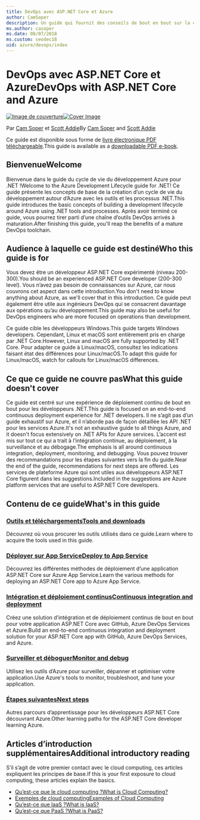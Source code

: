 ```yaml
---
title: DevOps avec ASP.NET Core et Azure
author: CamSoper
description: Un guide qui fournit des conseils de bout en bout sur la création d’un pipeline DevOps pour une application ASP.NET Core hébergée dans Azure.
ms.author: casoper
ms.date: 08/07/2018
ms.custom: seodec18
uid: azure/devops/index
---
```

# <a name="devops-with-aspnet-core-and-azure"></a><span data-ttu-id="bf39a-103">DevOps avec ASP.NET Core et Azure</span><span class="sxs-lookup"><span data-stu-id="bf39a-103">DevOps with ASP.NET Core and Azure</span></span>

<span data-ttu-id="bf39a-104">[![Image de couverture](./media/cover-large.png)](https://aka.ms/devopsbook)</span><span class="sxs-lookup"><span data-stu-id="bf39a-104">[![Cover Image](./media/cover-large.png)](https://aka.ms/devopsbook)</span></span>

<span data-ttu-id="bf39a-105">Par [Cam Soper](https://twitter.com/camsoper) et [Scott Addie](https://twitter.com/scottaddie)</span><span class="sxs-lookup"><span data-stu-id="bf39a-105">By [Cam Soper](https://twitter.com/camsoper) and [Scott Addie](https://twitter.com/scottaddie)</span></span>

<span data-ttu-id="bf39a-106">Ce guide est disponible sous forme de [livre électronique PDF téléchargeable](https://aka.ms/devopsbook).</span><span class="sxs-lookup"><span data-stu-id="bf39a-106">This guide is available as a [downloadable PDF e-book](https://aka.ms/devopsbook).</span></span>

## <a name="welcome"></a><span data-ttu-id="bf39a-107">Bienvenue</span><span class="sxs-lookup"><span data-stu-id="bf39a-107">Welcome</span></span> 

<span data-ttu-id="bf39a-108">Bienvenue dans le guide du cycle de vie du développement Azure pour .NET !</span><span class="sxs-lookup"><span data-stu-id="bf39a-108">Welcome to the Azure Development Lifecycle guide for .NET!</span></span> <span data-ttu-id="bf39a-109">Ce guide présente les concepts de base de la création d’un cycle de vie du développement autour d’Azure avec les outils et les processus .NET.</span><span class="sxs-lookup"><span data-stu-id="bf39a-109">This guide introduces the basic concepts of building a development lifecycle around Azure using .NET tools and processes.</span></span> <span data-ttu-id="bf39a-110">Après avoir terminé ce guide, vous pourrez tirer parti d’une chaîne d’outils DevOps arrivés à maturation.</span><span class="sxs-lookup"><span data-stu-id="bf39a-110">After finishing this guide, you'll reap the benefits of a mature DevOps toolchain.</span></span>

## <a name="who-this-guide-is-for"></a><span data-ttu-id="bf39a-111">Audience à laquelle ce guide est destiné</span><span class="sxs-lookup"><span data-stu-id="bf39a-111">Who this guide is for</span></span>

<span data-ttu-id="bf39a-112">Vous devez être un développeur ASP.NET Core expérimenté (niveau 200-300).</span><span class="sxs-lookup"><span data-stu-id="bf39a-112">You should be an experienced ASP.NET Core developer (200-300 level).</span></span> <span data-ttu-id="bf39a-113">Vous n’avez pas besoin de connaissances sur Azure, car nous couvrons cet aspect dans cette introduction.</span><span class="sxs-lookup"><span data-stu-id="bf39a-113">You don't need to know anything about Azure, as we'll cover that in this introduction.</span></span> <span data-ttu-id="bf39a-114">Ce guide peut également être utile aux ingénieurs DevOps qui se consacrent davantage aux opérations qu’au développement.</span><span class="sxs-lookup"><span data-stu-id="bf39a-114">This guide may also be useful for DevOps engineers who are more focused on operations than development.</span></span>

<span data-ttu-id="bf39a-115">Ce guide cible les développeurs Windows.</span><span class="sxs-lookup"><span data-stu-id="bf39a-115">This guide targets Windows developers.</span></span> <span data-ttu-id="bf39a-116">Cependant, Linux et macOS sont entièrement pris en charge par .NET Core.</span><span class="sxs-lookup"><span data-stu-id="bf39a-116">However, Linux and macOS are fully supported by .NET Core.</span></span> <span data-ttu-id="bf39a-117">Pour adapter ce guide à Linux/macOS, consultez les indications faisant état des différences pour Linux/macOS.</span><span class="sxs-lookup"><span data-stu-id="bf39a-117">To adapt this guide for Linux/macOS, watch for callouts for Linux/macOS differences.</span></span>

## <a name="what-this-guide-doesnt-cover"></a><span data-ttu-id="bf39a-118">Ce que ce guide ne couvre pas</span><span class="sxs-lookup"><span data-stu-id="bf39a-118">What this guide doesn't cover</span></span>

<span data-ttu-id="bf39a-119">Ce guide est centré sur une expérience de déploiement continu de bout en bout pour les développeurs .NET.</span><span class="sxs-lookup"><span data-stu-id="bf39a-119">This guide is focused on an end-to-end continuous deployment experience for .NET developers.</span></span> <span data-ttu-id="bf39a-120">Il ne s’agit pas d’un guide exhaustif sur Azure, et il n’aborde pas de façon détaillée les API .NET pour les services Azure.</span><span class="sxs-lookup"><span data-stu-id="bf39a-120">It's not an exhaustive guide to all things Azure, and it doesn't focus extensively on .NET APIs for Azure services.</span></span> <span data-ttu-id="bf39a-121">L’accent est mis sur tout ce qui a trait à l’intégration continue, au déploiement, à la surveillance et au débogage.</span><span class="sxs-lookup"><span data-stu-id="bf39a-121">The emphasis is all around continuous integration, deployment, monitoring, and debugging.</span></span> <span data-ttu-id="bf39a-122">Vous pouvez trouver des recommandations pour les étapes suivantes vers la fin du guide.</span><span class="sxs-lookup"><span data-stu-id="bf39a-122">Near the end of the guide, recommendations for next steps are offered.</span></span> <span data-ttu-id="bf39a-123">Les services de plateforme Azure qui sont utiles aux développeurs ASP.NET Core figurent dans les suggestions.</span><span class="sxs-lookup"><span data-stu-id="bf39a-123">Included in the suggestions are Azure platform services that are useful to ASP.NET Core developers.</span></span>

## <a name="whats-in-this-guide"></a><span data-ttu-id="bf39a-124">Contenu de ce guide</span><span class="sxs-lookup"><span data-stu-id="bf39a-124">What's in this guide</span></span>

### <a name="tools-and-downloadsxrefazuredevopstools-and-downloads"></a>[<span data-ttu-id="bf39a-125">Outils et téléchargements</span><span class="sxs-lookup"><span data-stu-id="bf39a-125">Tools and downloads</span></span>](xref:azure/devops/tools-and-downloads)

<span data-ttu-id="bf39a-126">Découvrez où vous procurer les outils utilisés dans ce guide.</span><span class="sxs-lookup"><span data-stu-id="bf39a-126">Learn where to acquire the tools used in this guide.</span></span>

### <a name="deploy-to-app-servicexrefazuredevopsdeploy-to-app-service"></a>[<span data-ttu-id="bf39a-127">Déployer sur App Service</span><span class="sxs-lookup"><span data-stu-id="bf39a-127">Deploy to App Service</span></span>](xref:azure/devops/deploy-to-app-service)

<span data-ttu-id="bf39a-128">Découvrez les différentes méthodes de déploiement d’une application ASP.NET Core sur Azure App Service.</span><span class="sxs-lookup"><span data-stu-id="bf39a-128">Learn the various methods for deploying an ASP.NET Core app to Azure App Service.</span></span>

### <a name="continuous-integration-and-deploymentxrefazuredevopscicd"></a>[<span data-ttu-id="bf39a-129">Intégration et déploiement continus</span><span class="sxs-lookup"><span data-stu-id="bf39a-129">Continuous integration and deployment</span></span>](xref:azure/devops/cicd)

<span data-ttu-id="bf39a-130">Créez une solution d’intégration et de déploiement continus de bout en bout pour votre application ASP.NET Core avec GitHub, Azure DevOps Services et Azure.</span><span class="sxs-lookup"><span data-stu-id="bf39a-130">Build an end-to-end continuous integration and deployment solution for your ASP.NET Core app with GitHub, Azure DevOps Services, and Azure.</span></span>

### <a name="monitor-and-debugxrefazuredevopsmonitor"></a>[<span data-ttu-id="bf39a-131">Surveiller et déboguer</span><span class="sxs-lookup"><span data-stu-id="bf39a-131">Monitor and debug</span></span>](xref:azure/devops/monitor)

<span data-ttu-id="bf39a-132">Utilisez les outils d’Azure pour surveiller, dépanner et optimiser votre application.</span><span class="sxs-lookup"><span data-stu-id="bf39a-132">Use Azure's tools to monitor, troubleshoot, and tune your application.</span></span>

### <a name="next-stepsxrefazuredevopsnext-steps"></a>[<span data-ttu-id="bf39a-133">Étapes suivantes</span><span class="sxs-lookup"><span data-stu-id="bf39a-133">Next steps</span></span>](xref:azure/devops/next-steps)

<span data-ttu-id="bf39a-134">Autres parcours d’apprentissage pour les développeurs ASP.NET Core découvrant Azure.</span><span class="sxs-lookup"><span data-stu-id="bf39a-134">Other learning paths for the ASP.NET Core developer learning Azure.</span></span>

## <a name="additional-introductory-reading"></a><span data-ttu-id="bf39a-135">Articles d’introduction supplémentaires</span><span class="sxs-lookup"><span data-stu-id="bf39a-135">Additional introductory reading</span></span>

<span data-ttu-id="bf39a-136">S’il s’agit de votre premier contact avec le cloud computing, ces articles expliquent les principes de base.</span><span class="sxs-lookup"><span data-stu-id="bf39a-136">If this is your first exposure to cloud computing, these articles explain the basics.</span></span>

* [<span data-ttu-id="bf39a-137">Qu’est-ce que le cloud computing ?</span><span class="sxs-lookup"><span data-stu-id="bf39a-137">What is Cloud Computing?</span></span>](https://azure.microsoft.com/overview/what-is-cloud-computing/)
* [<span data-ttu-id="bf39a-138">Exemples de cloud computing</span><span class="sxs-lookup"><span data-stu-id="bf39a-138">Examples of Cloud Computing</span></span>](https://azure.microsoft.com/overview/examples-of-cloud-computing/)
* [<span data-ttu-id="bf39a-139">Qu’est-ce que IaaS ?</span><span class="sxs-lookup"><span data-stu-id="bf39a-139">What is IaaS?</span></span>](https://azure.microsoft.com/overview/what-is-iaas/)
* [<span data-ttu-id="bf39a-140">Qu’est-ce que PaaS ?</span><span class="sxs-lookup"><span data-stu-id="bf39a-140">What is PaaS?</span></span>](https://azure.microsoft.com/overview/what-is-paas/)
